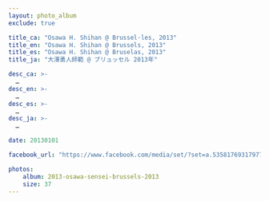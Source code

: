 ```yaml
---
layout: photo_album
exclude: true

title_ca: "Osawa H. Shihan @ Brussel·les, 2013"
title_en: "Osawa H. Shihan @ Brussels, 2013"
title_es: "Osawa H. Shihan @ Bruselas, 2013"
title_ja: "大澤勇人師範 @ ブリュッセル 2013年"

desc_ca: >-
  …
desc_en: >-
  …
desc_es: >-
  …
desc_ja: >-
  …

date: 20130101

facebook_url: "https://www.facebook.com/media/set/?set=a.535817693179772"

photos:
    album: 2013-osawa-sensei-brussels-2013
    size: 37
---
```

